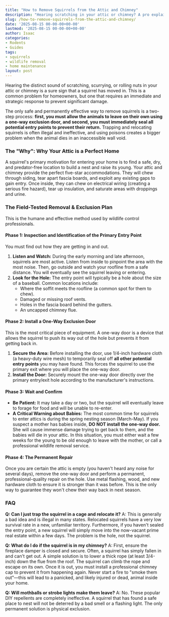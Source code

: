 ```yaml
---
title: "How to Remove Squirrels from the Attic and Chimney"
description: "Hearing scratching in your attic or chimney? A pro explains the safe and effective process for removing squirrels, including one-way doors and the critical step of sealing entry points."
slug: /how-to-remove-squirrels-from-the-attic-and-chimney/
date: '2025-08-15 00-00-00+00-00'
lastmod: '2025-08-15 00-00-00+00-00'
author: Isaac
categories:
- Rodents
- Guides
tags:
- squirrels
- wildlife removal
- home maintenance
layout: post
---
```

Hearing the distinct sound of scratching, scurrying, or rolling nuts in your attic or chimney is a sure sign that a squirrel has moved in. This is a common problem for homeowners, but one that requires an immediate and strategic response to prevent significant damage.

The only safe and permanently effective way to remove squirrels is a two-step process: **first, you must allow the animals to leave on their own using a one-way exclusion door, and second, you must immediately seal all potential entry points to prevent their return.** Trapping and relocating squirrels is often illegal and ineffective, and using poisons creates a bigger problem when the animal dies in an inaccessible wall void.

### The "Why": Why Your Attic is a Perfect Home

A squirrel's primary motivation for entering your home is to find a safe, dry, and predator-free location to build a nest and raise its young. Your attic and chimney provide the perfect five-star accommodations. They will chew through siding, tear apart fascia boards, and exploit any existing gaps to gain entry. Once inside, they can chew on electrical wiring (creating a serious fire hazard), tear up insulation, and saturate areas with droppings and urine.

### The Field-Tested Removal & Exclusion Plan

This is the humane and effective method used by wildlife control professionals.

#### Phase 1: Inspection and Identification of the Primary Entry Point

You must find out how they are getting in and out.

1.  **Listen and Watch:** During the early morning and late afternoon, squirrels are most active. Listen from inside to pinpoint the area with the most noise. Then, go outside and watch your roofline from a safe distance. You will eventually see the squirrel leaving or entering.
2.  **Look for the Hole:** The entry point will typically be a hole about the size of a baseball. Common locations include:
    *   Where the soffit meets the roofline (a common spot for them to chew).
    *   Damaged or missing roof vents.
    *   Holes in the fascia board behind the gutters.
    *   An uncapped chimney flue.

#### Phase 2: Install a One-Way Exclusion Door

This is the most critical piece of equipment. A one-way door is a device that allows the squirrel to push its way out of the hole but prevents it from getting back in.

1.  **Secure the Area:** Before installing the door, use 1/4-inch hardware cloth (a heavy-duty wire mesh) to temporarily seal off **all other potential entry points** you may have found. This forces the squirrel to use the primary exit where you will place the one-way door.
2.  **Install the Door:** Securely mount the one-way door directly over the primary entry/exit hole according to the manufacturer's instructions.

#### Phase 3: Wait and Confirm

*   **Be Patient:** It may take a day or two, but the squirrel will eventually leave to forage for food and will be unable to re-enter.
*   **A Critical Warning about Babies:** The most common time for squirrels to enter attics is during the spring nesting season (March-May). If you suspect a mother has babies inside, **DO NOT install the one-way door.** She will cause immense damage trying to get back to them, and the babies will die in your attic. In this situation, you must either wait a few weeks for the young to be old enough to leave with the mother, or call a professional wildlife removal service.

#### Phase 4: The Permanent Repair

Once you are certain the attic is empty (you haven't heard any noise for several days), remove the one-way door and perform a permanent, professional-quality repair on the hole. Use metal flashing, wood, and new hardware cloth to ensure it is stronger than it was before. This is the only way to guarantee they won't chew their way back in next season.

### FAQ

**Q: Can I just trap the squirrel in a cage and relocate it?**
A: This is generally a bad idea and is illegal in many states. Relocated squirrels have a very low survival rate in a new, unfamiliar territory. Furthermore, if you haven't sealed the entry point, a new squirrel will simply move into the now-vacant prime real estate within a few days. The problem is the hole, not the squirrel.

**Q: What do I do if the squirrel is in my chimney?**
A: First, ensure the fireplace damper is closed and secure. Often, a squirrel has simply fallen in and can't get out. A simple solution is to lower a thick rope (at least 3/4-inch) down the flue from the roof. The squirrel can climb the rope and escape on its own. Once it is out, you must install a professional chimney cap to prevent it from happening again. Never start a fire to "smoke them out"—this will lead to a panicked, and likely injured or dead, animal inside your home.

**Q: Will mothballs or strobe lights make them leave?**
A: No. These popular DIY repellents are completely ineffective. A squirrel that has found a safe place to nest will not be deterred by a bad smell or a flashing light. The only permanent solution is physical exclusion.